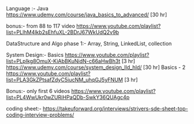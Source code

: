 Language :- Java
https://www.udemy.com/course/java_basics_to_advanced/ [30 hr]

bonus:-
 from 88 to 117 video https://www.youtube.com/playlist?list=PLlhM4lkb2sEhfuXL-2BDrJ67WkUdQ2v9b
 
DataStructure and Algo
  phase 1:-
  Array, String, LinkedList, collection 

System Design:-
Basics https://www.youtube.com/playlist?list=PLpIkg8OmuX-KiAbBKuNidN-c66aHwBh3t [3 hr]
https://www.udemy.com/course/system_design_lld_hld/ [30 hr]
Basics - 2 https://www.youtube.com/playlist?list=PLA3GkZPtsafZdyC5iucNM_uhqGJ5yFNUM [3 hr]

Bonus:- 
 only first 6 videos https://www.youtube.com/playlist?list=PL4WwUkr0wZURiHPaQDb-SwkY36QUAgc4p

coding sheet:-
https://takeuforward.org/interviews/strivers-sde-sheet-top-coding-interview-problems/ 